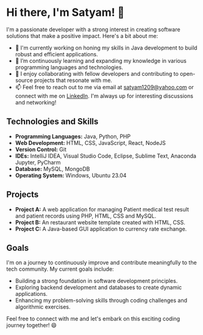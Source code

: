 # Hi there, I'm Satyam! 👋

I'm a passionate developer with a strong interest in creating software solutions that make a positive impact. Here's a bit about me:

- 🔭 I'm currently working on honing my skills in Java development to build robust and efficient applications.
- 🌱 I’m continuously learning and expanding my knowledge in various programming languages and technologies.
- 👯 I enjoy collaborating with fellow developers and contributing to open-source projects that resonate with me.
- 📫 Feel free to reach out to me via email at satyam1209@yahoo.com or connect with me on [LinkedIn](https://www.linkedin.com/in/satyam1209). I'm always up for interesting discussions and networking!

## Technologies and Skills

- **Programming Languages:** Java, Python, PHP
- **Web Development:** HTML, CSS, JavaScript, React, NodeJS
- **Version Control:** Git
- **IDEs:** IntelliJ IDEA, Visual Studio Code, Eclipse, Sublime Text, Anaconda Jupyter, PyCharm 
- **Database:** MySQL, MongoDB
- **Operating System:** Windows, Ubuntu 23.04

## Projects

- **Project A:** A web application for managing Patient medical test result and patient records using PHP, HTML, CSS and MySQL.
- **Project B:** An restaurant website template created with HTML, CSS.
- **Project C:** A Java-based GUI application to currency rate exchange.

## Goals

I'm on a journey to continuously improve and contribute meaningfully to the tech community. My current goals include:

- Building a strong foundation in software development principles.
- Exploring backend development and databases to create dynamic applications.
- Enhancing my problem-solving skills through coding challenges and algorithmic exercises.

Feel free to connect with me and let's embark on this exciting coding journey together! 😄
